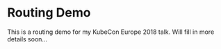 # Routing Demo

This is a routing demo for my KubeCon Europe 2018 talk. Will fill in more details soon...